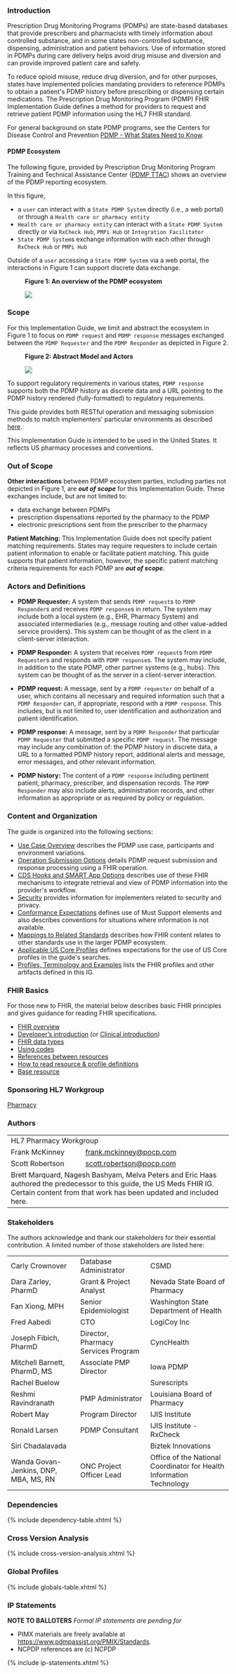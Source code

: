 ### Introduction

Prescription Drug Monitoring Programs (PDMPs) are state-based databases that provide prescribers and pharmacists with timely information about controlled substance, and in some states non-controlled substance, dispensing, administration and patient behaviors. Use of information stored in PDMPs during care delivery helps avoid drug misuse and diversion and can provide improved patient care and safety.

To reduce opioid misuse, reduce drug diversion, and for other purposes, states have implemented policies mandating providers to reference PDMPs to obtain a patient's PDMP history before prescribing or dispensing certain medications. The Prescription Drug Monitoring Program (PDMP) FHIR Implementation Guide defines a method for providers to request and retrieve patient PDMP information using the HL7 FHIR standard. 

For general background on state PDMP programs, see the Centers for Disease Control and Prevention [PDMP - What States Need to Know](https://www.cdc.gov/drugoverdose/pdmp/index.html).
 
#### PDMP Ecosystem

The following figure, provided by Prescription Drug Monitoring Program Training and Technical Assistance Center ([PDMP TTAC](https://www.pdmpassist.org)) shows an overview of the PDMP reporting ecosystem.  

In this figure, 
* a `user` can interact with a `State PDMP System` directly (i.e., a web portal) or through a `Health care or pharmacy entity`
* `Health care or pharmacy entity` can interact with a `State PDMP System` directly or via `RxCheck Hub`, `PMPi Hub` or `Integration Facilitator`
* `State PDMP System`s exchange information with each other through `RxCheck Hub` or `PMPi Hub`

Outside of a `user` accessing a `State PDMP System` via a web portal, the interactions in Figure 1 can support discrete data exchange. 

<div>
<figure class="figure">
<figcaption class="figure-caption"><strong>Figure 1: An overview of the PDMP ecosystem</strong></figcaption>
  <p>
  <img src="pdmp-ecosystem-small.png" style="float:none">  
  </p>
</figure>
</div>
<p></p>

### Scope

For this Implementation Guide, we limit and abstract the ecosystem in Figure 1 to focus on `PDMP request` and `PDMP response` messages exchanged between the `PDMP Requester` and the `PDMP Responder` as depicted in Figure 2.

<div>
<figure class="figure">
<figcaption class="figure-caption"><strong>Figure 2:  Abstract Model and Actors</strong></figcaption>
  <p>
  <img src="pdmp-overview-scope.png" style="float:none">  
  </p>
</figure>
</div>
<p></p>

To support regulatory requirements in various states, `PDMP response` supports both the PDMP history as discrete data and a URL pointing to the PDMP history rendered (fully-formatted) to regulatory requirements.

This guide provides both RESTful operation and messaging submission methods to match implementers' particular environments as described [here](submission-options.html).

This Implementation Guide is intended to be used in the United States.  It reflects US pharmacy processes and conventions.

### Out of Scope
**Other interactions** between PDMP ecosystem parties, including parties not depicted in Figure 1, are ***out of scope*** for this Implementation Guide.  These exchanges include, but are not limited to:
- data exchange between PDMPs
- prescription dispensations reported by the pharmacy to the PDMP
- electronic prescriptions sent from the prescriber to the pharmacy


**Patient Matching:** This Implementation Guide does not specify patient matching requirements.  States may require requesters to include certain patient information to enable or facilitate patient matching.  This guide supports that patient information, however, the specific patient matching criteria requirements for each PDMP are ***out of scope***.


### Actors and Definitions

- **PDMP Requester:** A system that sends `PDMP request`s to `PDMP Responder`s and receives `PDMP response`s in return. The system may include both a local system (e.g., EHR, Pharmacy System) and associated intermediaries (e.g., message routing and other value-added service providers). This system can be thought of as the client in a client-server interaction.  

- **PDMP Responder:** A system that receives `PDMP request`s from `PDMP Requester`s and responds with `PDMP response`s. The system may include, in addition to the state PDMP, other partner systems (e.g., hubs).  This system can be thought of as the server in a client-server interaction.

- **PDMP request:** A message, sent by a `PDMP requester` on behalf of a user, which contains all necessary and required information such that a `PDMP Responder` can, if appropriate, respond with a `PDMP response`.  This includes, but is not limited to, user identification and authorization and patient identification.

- **PDMP response:** A message, sent by a `PDMP Responder` that particular `PDMP Requester` that submitted a specific  `PDMP request`.  The message may include any combination of: the PDMP history in discrete data, a URL to a formatted PDMP history report, additional alerts and message, error messages, and other relevant information.

- **PDMP history:** The content of a `PDMP response` including pertinent patient, pharmacy, prescriber, and dispensation records. The `PDMP Responder` may also include alerts, administration records, and other information as appropriate or as required by policy or regulation. 


### Content and Organization

The guide is organized into the following sections:

- [Use Case Overview](use-case.html) describes the PDMP use case, participants and environment variations.
- [Operation Submission Options](submission-options.html) details PDMP request submission and response processing using a FHIR operation.
- [CDS Hooks and SMART App Options](cds-smart.html) describes use of these FHIR mechanisms to integrate retrieval and view of PDMP information into the provider's workflow.
- [Security](security.html) provides information for implementers related to security and privacy.
- [Conformance Expectations](conformance.html) defines use of Must Support elements and also describes conventions for situations where information is not available.
- [Mappings to Related Standards](mappings.html) describes how FHIR content relates to other standards use in the larger PDMP ecosystem.
- [Applicable US Core Profiles](us-core-profiles.html) defines expectations for the use of US Core profiles in the guide's searches.
- [Profiles, Terminology and Examples](artifacts.html) lists the FHIR profiles and other artifacts defined in this IG.

### FHIR Basics 

For those new to FHIR, the material below describes basic FHIR principles and gives guidance for reading FHIR specifications.

- [FHIR overview](http://hl7.org/fhir/R4/overview.html)
- [Developer’s introduction](http://hl7.org/fhir/R4/overview-dev.html) (or [Clinical introduction](http://hl7.org/fhir/R4/overview-clinical.html))
- [FHIR data types](http://hl7.org/fhir/R4/datatypes.html)
- [Using codes](http://hl7.org/fhir/R4/terminologies.html)
- [References between resources](http://hl7.org/fhir/R4/references.html)
- [How to read resource & profile definitions](http://hl7.org/fhir/R4/formats.html)
- [Base resource](http://hl7.org/fhir/R4/resource.html)

### Sponsoring HL7 Workgroup  
[Pharmacy](http://www.hl7.org/Special/committees/medication/index.cfm)

### Authors

<table class="grid">
    <tbody>
	  <tr>
		<td colspan="2">HL7 Pharmacy Workgroup</td>
  	  </tr>
	  <tr>
		<td>Frank McKinney</td>
		<td><a href="mailto:frank.mckinney@pocp.com">frank.mckinney@pocp.com</a></td>
	  </tr>
	  <tr>
		<td>Scott Robertson</td>
		<td><a href="mailto:scott.robertson@pocp.com">scott.robertson@pocp.com</a></td>
	  </tr>
	  <tr>
		<td colspan="2">Brett Marquard, Nagesh Bashyam, Melva Peters and Eric Haas authored the predecessor to this guide, the US Meds FHIR IG. Certain content from that work has been updated and included here.</td>
	  </tr>
	</tbody>
  </table>

### Stakeholders
The authors acknowledge and thank our stakeholders for their essential contribution.  A limited number of those stakeholders are listed here:
<table class="grid">
    <tbody>
		<tr><td> Carly Crownover </td><td> Database Administrator </td><td> CSMD </td></tr>
		<tr><td> Dara Zarley, PharmD </td><td> Grant & Project Analyst </td><td> Nevada State Board of Pharmacy </td></tr>
		<tr><td> Fan Xiong, MPH </td><td> Senior Epidemiologist </td><td> Washington State Department of Health </td></tr>
		<tr><td> Fred Aabedi </td><td> CTO </td><td> LogiCoy Inc </td></tr>
		<tr><td> Joseph Fibich, PharmD </td><td> Director, Pharmacy Services Program </td><td> CyncHealth </td></tr>
		<tr><td> Mitchell Barnett, PharmD, MS </td><td> Associate PMP Director </td><td> Iowa PDMP </td></tr>
		<tr><td> Rachel Buelow </td><td> </td><td>Surescripts </td></tr>
		<tr><td> Reshmi Ravindranath </td><td> PMP Administrator </td><td> Louisiana Board of Pharmacy </td></tr>
		<tr><td> Robert May </td><td> Program Director </td><td> IJIS Institute</td></tr>
		<tr><td> Ronald Larsen </td><td> PDMP Consultant </td><td> IJIS Institute - RxCheck </td></tr>
		<tr><td> Siri Chadalavada </td><td> </td><td> Biztek Innovations </td></tr>
		<tr><td> Wanda Govan-Jenkins, DNP, MBA, MS, RN </td><td> ONC Project Officer Lead </td><td> Office of the National Coordinator for Health Information Technology </td></tr>
	</tbody>
  </table>

### Dependencies
{% include dependency-table.xhtml %}

### Cross Version Analysis
{% include cross-version-analysis.xhtml %}

### Global Profiles
{% include globals-table.xhtml %}

### IP Statements
**NOTE TO BALLOTERS**
*Formal IP statements are pending for*
- PIMX materials are freely available at https://www.pdmpassist.org/PMIX/Standards. 
- NCPDP references are (c) NCPDP

{% include ip-statements.xhtml %}


